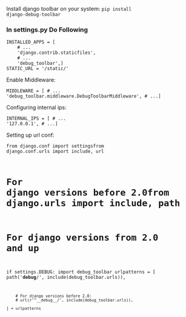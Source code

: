 
Install django toolbar on your system: 
<code>pip install django-debug-toolbar</code>
<h3>In settings.py Do Following</h3>
<code><pre>INSTALLED_APPS = [
    # ...
    'django.contrib.staticfiles',
    # ...
    'debug_toolbar',]
STATIC_URL = '/static/'
</pre></code>

Enable Middleware:
<code><pre>MIDDLEWARE = [
    # ...
    'debug_toolbar.middleware.DebugToolbarMiddleware',
    # ...]
</pre></code>

Configuring internal ips:
<code><pre>INTERNAL_IPS = [
    # ...
    '127.0.0.1',
    # ...]
</pre></code>

Setting up url conf:
<code><pre>from django.conf import settingsfrom django.conf.urls import include, url 
# For django versions before 2.0from django.urls import include, path 
# For django versions from 2.0 and up
if settings.DEBUG:
    import debug_toolbar
    urlpatterns = [
        path('__debug__/', include(debug_toolbar.urls)),

        # For django versions before 2.0:
        # url(r'^__debug__/', include(debug_toolbar.urls)),

    ] + urlpatterns
</pre></code>


